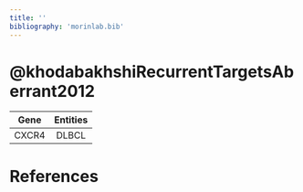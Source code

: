 ```yaml
---
title: ''
bibliography: 'morinlab.bib'
---
```


# @khodabakhshiRecurrentTargetsAberrant2012
|Gene|Entities|
|:-:|:-:|
|CXCR4|DLBCL|

# References

